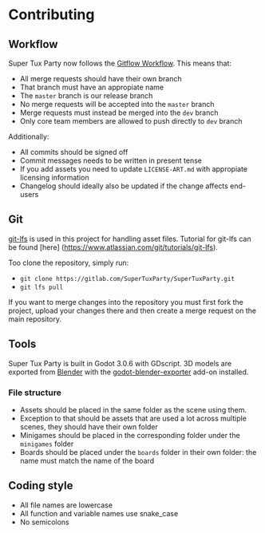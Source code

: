 # Contributing

## Workflow
Super Tux Party now follows the [Gitflow Workflow](https://www.atlassian.com/git/tutorials/comparing-workflows/gitflow-workflow).
This means that:
- All merge requests should have their own branch
- That branch must have an appropiate name
- The `master` branch is our release branch
- No merge requests will be accepted into the `master` branch
- Merge requests must instead be merged into the `dev` branch
- Only core team members are allowed to push directly to `dev` branch

Additionally:
- All commits should be signed off
- Commit messages needs to be written in present tense
- If you add assets you need to update `LICENSE-ART.md` with appropiate licensing information
- Changelog should ideally also be updated if the change affects end-users

## Git
[git-lfs](https://git-lfs.github.com/) is used in this project for handling
asset files. Tutorial for git-lfs can be found [here]
(https://www.atlassian.com/git/tutorials/git-lfs).

Too clone the repository, simply run:
- `git clone https://gitlab.com/SuperTuxParty/SuperTuxParty.git`
- `git lfs pull`

If you want to merge changes into the repository you must first fork the
project, upload your changes there and then create a merge request on the main
repository.

## Tools
Super Tux Party is built in Godot 3.0.6 with GDscript.
3D models are exported from [Blender](https://www.blender.org/) with the
[godot-blender-exporter](https://github.com/godotengine/godot-blender-exporter)
add-on installed.
### File structure
- Assets should be placed in the same folder as the scene using them.
- Exception to that should be assets that are used a lot across multiple scenes,
  they should have their own folder
- Minigames should be placed in the corresponding folder under the `minigames`
  folder
- Boards should be placed under the `boards` folder in their own folder: the
  name must match the name of the board

## Coding style
- All file names are lowercase
- All function and variable names use snake_case
- No semicolons
